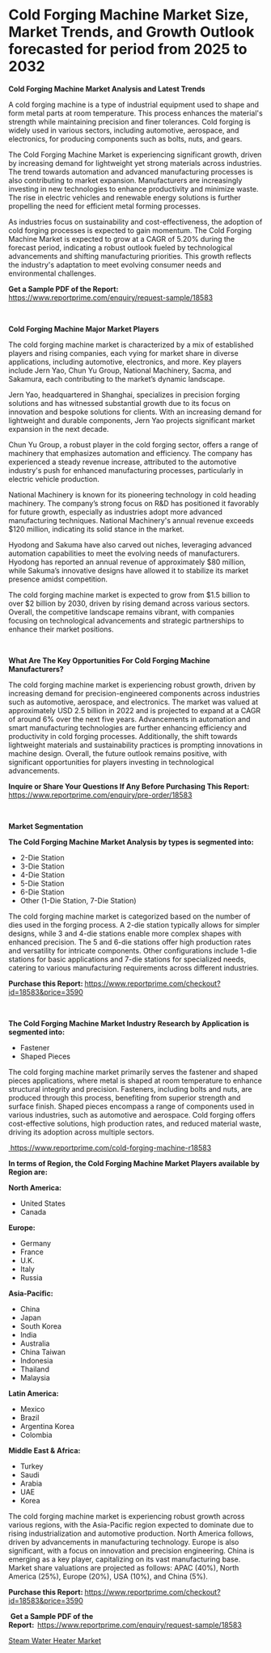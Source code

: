 <p><h1>Cold Forging Machine Market Size, Market Trends, and Growth Outlook forecasted for period from 2025 to 2032</h1></p><p><strong>Cold Forging Machine Market Analysis and Latest Trends</strong></p>
<p><p>A cold forging machine is a type of industrial equipment used to shape and form metal parts at room temperature. This process enhances the material's strength while maintaining precision and finer tolerances. Cold forging is widely used in various sectors, including automotive, aerospace, and electronics, for producing components such as bolts, nuts, and gears.</p><p>The Cold Forging Machine Market is experiencing significant growth, driven by increasing demand for lightweight yet strong materials across industries. The trend towards automation and advanced manufacturing processes is also contributing to market expansion. Manufacturers are increasingly investing in new technologies to enhance productivity and minimize waste. The rise in electric vehicles and renewable energy solutions is further propelling the need for efficient metal forming processes. </p><p>As industries focus on sustainability and cost-effectiveness, the adoption of cold forging processes is expected to gain momentum. The Cold Forging Machine Market is expected to grow at a CAGR of 5.20% during the forecast period, indicating a robust outlook fueled by technological advancements and shifting manufacturing priorities. This growth reflects the industry's adaptation to meet evolving consumer needs and environmental challenges.</p></p>
<p><strong>Get a Sample PDF of the Report:&nbsp;</strong> <a href="https://www.reportprime.com/enquiry/request-sample/18583?utm_campaign=2645&utm_medium=2&utm_source=Github&utm_content=ia&utm_term=19032025&utm_id=cold-forging-machine">https://www.reportprime.com/enquiry/request-sample/18583</a></p>
<p>&nbsp;</p>
<p><strong>Cold Forging Machine Major Market Players</strong></p>
<p><p>The cold forging machine market is characterized by a mix of established players and rising companies, each vying for market share in diverse applications, including automotive, electronics, and more. Key players include Jern Yao, Chun Yu Group, National Machinery, Sacma, and Sakamura, each contributing to the market’s dynamic landscape.</p><p>Jern Yao, headquartered in Shanghai, specializes in precision forging solutions and has witnessed substantial growth due to its focus on innovation and bespoke solutions for clients. With an increasing demand for lightweight and durable components, Jern Yao projects significant market expansion in the next decade.</p><p>Chun Yu Group, a robust player in the cold forging sector, offers a range of machinery that emphasizes automation and efficiency. The company has experienced a steady revenue increase, attributed to the automotive industry's push for enhanced manufacturing processes, particularly in electric vehicle production.</p><p>National Machinery is known for its pioneering technology in cold heading machinery. The company’s strong focus on R&D has positioned it favorably for future growth, especially as industries adopt more advanced manufacturing techniques. National Machinery's annual revenue exceeds $120 million, indicating its solid stance in the market.</p><p>Hyodong and Sakuma have also carved out niches, leveraging advanced automation capabilities to meet the evolving needs of manufacturers. Hyodong has reported an annual revenue of approximately $80 million, while Sakuma’s innovative designs have allowed it to stabilize its market presence amidst competition.</p><p>The cold forging machine market is expected to grow from $1.5 billion to over $2 billion by 2030, driven by rising demand across various sectors. Overall, the competitive landscape remains vibrant, with companies focusing on technological advancements and strategic partnerships to enhance their market positions.</p></p>
<p>&nbsp;</p>
<p><strong>What Are The Key Opportunities For Cold Forging Machine Manufacturers?</strong></p>
<p><p>The cold forging machine market is experiencing robust growth, driven by increasing demand for precision-engineered components across industries such as automotive, aerospace, and electronics. The market was valued at approximately USD 2.5 billion in 2022 and is projected to expand at a CAGR of around 6% over the next five years. Advancements in automation and smart manufacturing technologies are further enhancing efficiency and productivity in cold forging processes. Additionally, the shift towards lightweight materials and sustainability practices is prompting innovations in machine design. Overall, the future outlook remains positive, with significant opportunities for players investing in technological advancements.</p></p>
<p><strong>Inquire or Share Your Questions If Any Before Purchasing This Report:</strong> <a href="https://www.reportprime.com/enquiry/pre-order/18583?utm_campaign=2645&utm_medium=2&utm_source=Github&utm_content=ia&utm_term=19032025&utm_id=cold-forging-machine">https://www.reportprime.com/enquiry/pre-order/18583</a></p>
<p>&nbsp;</p>
<p><strong>Market Segmentation</strong></p>
<p><strong>The Cold Forging Machine Market Analysis by types is segmented into:</strong></p>
<p><ul><li>2-Die Station</li><li>3-Die Station</li><li>4-Die Station</li><li>5-Die Station</li><li>6-Die Station</li><li>Other (1-Die Station, 7-Die Station)</li></ul></p>
<p><p>The cold forging machine market is categorized based on the number of dies used in the forging process. A 2-die station typically allows for simpler designs, while 3 and 4-die stations enable more complex shapes with enhanced precision. The 5 and 6-die stations offer high production rates and versatility for intricate components. Other configurations include 1-die stations for basic applications and 7-die stations for specialized needs, catering to various manufacturing requirements across different industries.</p></p>
<p><strong>Purchase this Report:&nbsp;</strong><a href="https://www.reportprime.com/checkout?id=18583&price=3590&utm_campaign=2645&utm_medium=2&utm_source=Github&utm_content=ia&utm_term=19032025&utm_id=cold-forging-machine">https://www.reportprime.com/checkout?id=18583&price=3590</a></p>
<p>&nbsp;</p>
<p><strong>The Cold Forging Machine Market Industry Research by Application is segmented into:</strong></p>
<p><ul><li>Fastener</li><li>Shaped Pieces</li></ul></p>
<p><p>The cold forging machine market primarily serves the fastener and shaped pieces applications, where metal is shaped at room temperature to enhance structural integrity and precision. Fasteners, including bolts and nuts, are produced through this process, benefiting from superior strength and surface finish. Shaped pieces encompass a range of components used in various industries, such as automotive and aerospace. Cold forging offers cost-effective solutions, high production rates, and reduced material waste, driving its adoption across multiple sectors.</p></p>
<p><a href="https://www.reportprime.com/cold-forging-machine-r18583?utm_campaign=2645&utm_medium=2&utm_source=Github&utm_content=ia&utm_term=19032025&utm_id=cold-forging-machine">&nbsp;https://www.reportprime.com/cold-forging-machine-r18583</a></p>
<p><strong>In terms of Region, the Cold Forging Machine Market Players available by Region are:</strong></p>
<p>
    <p> <strong> North America: </strong>
        <ul>
            <li>United States</li>
            <li>Canada</li>
        </ul>
        </p> 
    <p> <strong> Europe: </strong>
        <ul>
            <li>Germany</li>
            <li>France</li>
            <li>U.K.</li>
            <li>Italy</li>
            <li>Russia</li>
        </ul>
        </p> 
    <p> <strong> Asia-Pacific: </strong>
        <ul>
            <li>China</li>
            <li>Japan</li>
            <li>South Korea</li>
            <li>India</li>
            <li>Australia</li>
            <li>China Taiwan</li>
            <li>Indonesia</li>
            <li>Thailand</li>
            <li>Malaysia</li>
        </ul>
        </p> 
    <p> <strong> Latin America: </strong>
        <ul>
            <li>Mexico</li>
            <li>Brazil</li>
            <li>Argentina Korea</li>
            <li>Colombia</li>
        </ul>
        </p> 
    <p> <strong> Middle East & Africa: </strong>
        <ul>
            <li>Turkey</li>
            <li>Saudi</li>
            <li>Arabia</li>
            <li>UAE</li>
            <li>Korea</li>
        </ul>
    </p>
    </p>
<p><p>The cold forging machine market is experiencing robust growth across various regions, with the Asia-Pacific region expected to dominate due to rising industrialization and automotive production. North America follows, driven by advancements in manufacturing technology. Europe is also significant, with a focus on innovation and precision engineering. China is emerging as a key player, capitalizing on its vast manufacturing base. Market share valuations are projected as follows: APAC (40%), North America (25%), Europe (20%), USA (10%), and China (5%).</p></p>
<p><strong>Purchase this Report: </strong><a href="https://www.reportprime.com/checkout?id=18583&price=3590&utm_campaign=2645&utm_medium=2&utm_source=Github&utm_content=ia&utm_term=19032025&utm_id=cold-forging-machine">https://www.reportprime.com/checkout?id=18583&price=3590</a></p>
<p>&nbsp;<strong>Get a Sample PDF of the Report:&nbsp;&nbsp;</strong><a href="https://www.reportprime.com/enquiry/request-sample/18583?utm_campaign=2645&utm_medium=2&utm_source=Github&utm_content=ia&utm_term=19032025&utm_id=cold-forging-machine">https://www.reportprime.com/enquiry/request-sample/18583</a></p>
<p><strong></strong></p>
<p><p><a href="https://github.com/wraggfomath/Market-Research-Report-List-1/blob/main/steam-water-heater-market.md?utm_campaign=2645&utm_medium=2&utm_source=Github&utm_content=ia&utm_term=19032025&utm_id=cold-forging-machine">Steam Water Heater Market</a></p></p>